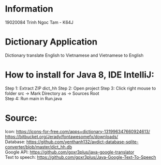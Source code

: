 # Information
19020084
Trinh Ngoc Tam - K64J
# Dictionary Application
Dictionary translate English to Vietnamese and Vietnamese to English <br/>

# How to install for Java 8, IDE IntelliJ: 
Step 1: Extract ZIP dict_hh
Step 2: Open project
Step 3: Click right mouse to folder src -> Mark Directory as -> Sources Root <br/>
Step 4: Run main in Run.java <br/>


# Source: 
Icon: https://icons-for-free.com/apps+dictionary-131996347660924613/ <br/>
      https://bitbucket.org/Jerady/fontawesomefx/downloads/ <br/>
Database: https://github.com/yenthanh132/avdict-database-sqlite-converter/blob/master/dict_hh.db <br/>
Google API: https://github.com/goxr3plus/java-google-translator <br/>
Text to speech: https://github.com/goxr3plus/Java-Google-Text-To-Speech <br/>
